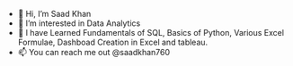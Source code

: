 - 👋 Hi, I’m Saad Khan
- 👀 I’m interested in Data Analytics
- 🌱 I have Learned Fundamentals of SQL, Basics of Python, Various Excel Formulae, Dashboad Creation in Excel and tableau. 
- 📫 You can reach me out @saadkhan760

<!---
Saadkhan760/Saadkhan760 is a ✨ special ✨ repository because its `README.md` (this file) appears on your GitHub profile.
You can click the Preview link to take a look at your changes.
--->
